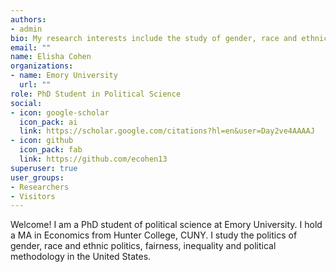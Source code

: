 ```yaml
---
authors:
- admin
bio: My research interests include the study of gender, race and ethnic politics, fairness, inequality and political methodology in the United States.
email: ""
name: Elisha Cohen
organizations:
- name: Emory University
  url: ""
role: PhD Student in Political Science
social:
- icon: google-scholar
  icon_pack: ai
  link: https://scholar.google.com/citations?hl=en&user=Day2ve4AAAAJ
- icon: github
  icon_pack: fab
  link: https://github.com/ecohen13
superuser: true
user_groups:
- Researchers
- Visitors
---
```


Welcome! I am a PhD student of political science at Emory University. I hold a MA in Economics from Hunter College, CUNY. I study the politics of gender, race and ethnic politics, fairness, inequality and political methodology in the United States.
